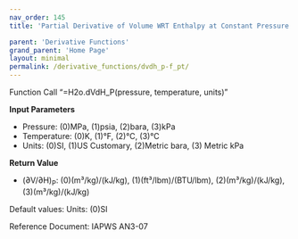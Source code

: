 ```yaml
---
nav_order: 145
title: 'Partial Derivative of Volume WRT Enthalpy at Constant Pressure f(P, T)'

parent: 'Derivative Functions'
grand_parent: 'Home Page'
layout: minimal
permalink: /derivative_functions/dvdh_p-f_pt/
---
```


Function Call “=H2o.dVdH\_P(pressure, temperature, units)”

**Input Parameters**

- Pressure: (0)MPa, (1)psia, (2)bara, (3)kPa
- Temperature: (0)K, (1)°F, (2)°C, (3)°C
- Units: (0)SI, (1)US Customary, (2)Metric bara, (3) Metric kPa

**Return Value**

- (∂V/∂H)<sub>P</sub>: (0)(m³/kg)/(kJ/kg), (1)(ft³/lbm)/(BTU/lbm), (2)(m³/kg)/(kJ/kg), (3)(m³/kg)/(kJ/kg)

Default values: Units: (0)SI

Reference Document: IAPWS AN3-07